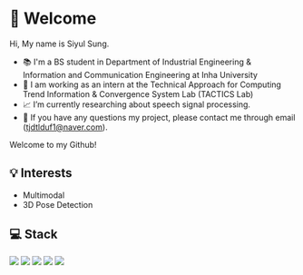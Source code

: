# 👋 Welcome
Hi, My name is Siyul Sung.
- 📚  I'm a BS student in Department of Industrial Engineering & Information and Communication Engineering at Inha University
- 💼 I am working as an intern at the Technical Approach for Computing Trend Information & Convergence System Lab (TACTICS Lab)
- 📈 I’m currently researching about speech signal processing.
- 📧 If you have any questions my project, please contact me through email (tjdtlduf1@naver.com).

Welcome to my Github!

## 💡 Interests
- Multimodal
- 3D Pose Detection

## 💻 Stack
<img src="https://img.shields.io/badge/Linux-4700A5?style=flat-square&logo=linux&logoColor=white"/> <img src="https://img.shields.io/badge/PYTHON-1E05FF?style=flat-square&logo=python&logoColor=white"/> <img src="https://img.shields.io/badge/C++-ffa500?style=flat-square&logo=cplusplus&logoColor=white"/>
<img src="https://img.shields.io/badge/Tensorflow-orange?style=flat-square&logo=tensorflow&logoColor=white"/> <img src="https://img.shields.io/badge/Pytorch-f42a1b?style=flat-square&logo=pytorch&logoColor=white"/>

